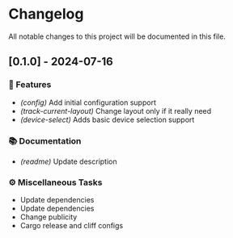 # Changelog

All notable changes to this project will be documented in this file.

## [0.1.0] - 2024-07-16

### 🚀 Features

- *(config)* Add initial configuration support
- *(track-current-layout)* Change layout only if it really need
- *(device-select)* Adds basic device selection support

### 📚 Documentation

- *(readme)* Update description

### ⚙️ Miscellaneous Tasks

- Update dependencies
- Update dependencies
- Change publicity
- Cargo release and cliff configs

<!-- generated by git-cliff -->
